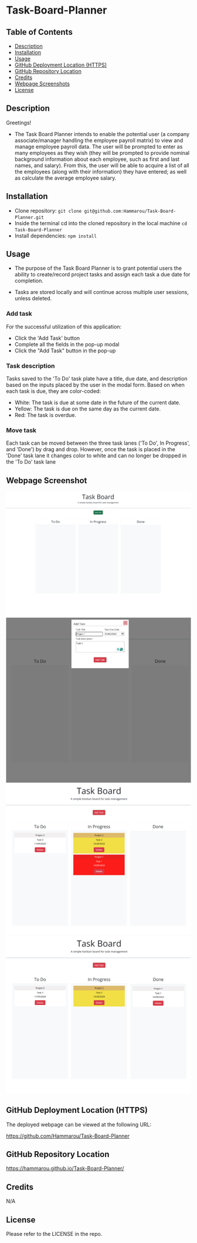 # Task-Board-Planner


## Table of Contents

- [Description](#description)
- [Installation](#installation)
- [Usage](#usage)
- [GitHub Deployment Location (HTTPS)](#github-deployment-location-https)
- [GitHub Repository Location](#github-repository-location)
- [Credits](#credits)
- [Webpage Screenshots](#webpage-screenshots)
- [License](#license)

  
## Description

Greetings! 

- The Task Board Planner intends to enable the potential user (a company associate/manager handling the employee payroll matrix) to view and manage employee payroll data. The user will be prompted to enter as many employees as they wish (they will be prompted to provide nominal background information about each employee, such as first and last names, and salary). From this, the user will be able to acquire a list of all the employees (along with their information) they have entered; as well as calculate the average employee salary.


## Installation

* Clone repository: `git clone git@github.com:Hammarou/Task-Board-Planner.git`
* Inside the terminal cd into the cloned repository in the local machine `cd Task-Board-Planner`
* Install dependencies: `npm install` 


## Usage

- The purpose of the Task Board Planner is to grant potential users the ability to create/record project tasks and assign each task a due date for completion. 

- Tasks are stored locally and will continue across multiple user sessions, unless deleted.

### Add task

 For the successful utilization of this application:

* Click the 'Add Task' button
* Complete all the fields in the pop-up modal 
* Click the "Add Task" button in the pop-up


### Task description

Tasks saved to the 'To Do' task plate  have a title, due date, and description based on the inputs placed by the user in the modal form. Based on when each task is due, they are color-coded:

* White: The task is due at some date in the future of the current date.
* Yellow: The task is due on the same day as the current date.
* Red: The task is overdue.


### Move task

Each task can be moved between the three task lanes ('To Do', In Progress', and 'Done') by drag and drop. However, once the task is placed in the 'Done' task lane it changes color to white and can no longer be dropped in the 'To Do' task lane


## Webpage Screenshot

![]( /assets/screenshots/screenshot1.png "First screenshot")
![](/assets/screenshots/screenshot2.png "Second screenshot")
![](/assets/screenshots/screenshot3.png "Third screenshot")
![](/assets/screenshots/screenshot4.png "Fourth screenshot")


## GitHub Deployment Location (HTTPS)

The deployed webpage can be viewed at the following URL:

https://github.com/Hammarou/Task-Board-Planner


## GitHub Repository Location

https://hammarou.github.io/Task-Board-Planner/


## Credits

N/A

## License

Please refer to the LICENSE in the repo.
